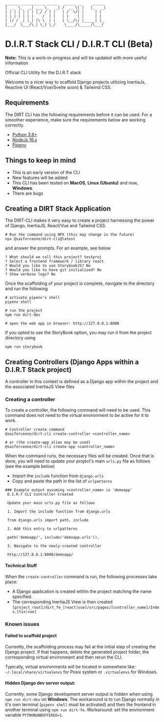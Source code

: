 ```
______ ___________ _____   _____  _     _____ 
|  _  \_   _| ___ \_   _| /  __ \| |   |_   _|
| | | | | | | |_/ / | |   | /  \/| |     | |  
| | | | | | |    /  | |   | |    | |     | |  
| |/ / _| |_| |\ \  | |   | \__/\| |_____| |_ 
|___/  \___/\_| \_| \_/    \____/\_____/\___/ 
```
# D.I.R.T Stack CLI / D.I.R.T CLI (Beta)
__Note:__ This is a work-in-progress and will be updated with more useful information

Official CLI Utility for the D.I.R.T stack

Welcome to a nicer way to scaffold Django projects utilizing InertiaJs, Reactive UI (React/Vue/Svelte soon) & Tailwind CSS.

## Requirements
The DIRT CLI has the following requirements before it can be used. For a smoother experience, make sure the requirements below are working correctly.
* [Python 3.8+](https://www.python.org/)
* [NodeJs 16.x](https://nodejs.org/en)
* [Pipenv](https://pipenv.pypa.io/en/latest/) 

## Things to keep in mind
* This is an early version of the CLI
* New features will be added
* This CLI has been tested on __MacOS__, __Linux (Ubuntu)__ and now, __Windows__.
* There are bugs

## Creating a DIRT Stack Application

The DIRT-CLI makes it very easy to create a project harnessing the power of Django, InertiaJS, React/Vue and Tailwind CSS.

```shell
# Run the command using NPX (this may change in the future)
npx @saiforceone/dirt-cli@latest
```
and answer the prompts. For an example, see below

```shell
? What should we call this project? testproj
? Select a frontend framework / library react
? Would you like to use StorybookJS? No
? Would you like to have git initialized? No
? Show verbose logs? No
```

Once the scaffolding of your project is complete, navigate to the directory and run the following
```shell
# activate pipenv's shell
pipenv shell

# run the project
npm run dirt-dev

# open the web app in browser: http://127.0.0.1:8000
```

If you opted to use the StoryBook option, you may run it from the project directory using
```shell
npm run storybook
```

## Creating Controllers (Django Apps within a D.I.R.T Stack project)

A controller in this context is defined as a Django app within the project and the associated InertiaJS View files

### Creating a controller

To create a controller, the following command will need to be used. 
This command does not need to the virtual environment to be active for it to work.

```shell
# Controller create command
@saiforceone/dirt-cli create-controller <controller_name>

# or (the create-app alias may be used)
@saiforceone/dirt-cli create-app <controller_name>
```

When the command runs, the necessary files will be created. Once that is done, you will need to update your project's main `urls.py` file as follows (see the example below)
* Import the `include` function from `django.urls`
* Copy and paste the path in the list of `urlpatterns` 

```shell
### Example output assuming <controller_name> is 'demoapp'
 D.I.R.T CLI Controller Created

 Update your main urls.py file as follows

 1. Import the include function from django.urls

 from django.urls import path, include

 2. Add this entry to urlpatterns

 path('demoapp/', include('demoapp.urls')),

 3. Navigate to the newly-created controller

 http://127.0.0.1:8000/demoapp/
```

#### Technical Stuff
When the `create-controller` command is run, the following processes take place:
* A Django application is created within the project matching the name specified. 
* The corresponding InertiaJS View is then created `[project_root]/dirt_fe_[react|vue]/src/pages/[controller_name]/Index.[tsx|vue]`

### Known issues

#### Failed to scaffold project
Currently, the scaffolding process may fail at the initial step of creating the Django project. If that happens, delete the generated project folder, the corresponding virtual environment and then rerun the CLI.

Typically, virtual environments will be located in somewhere like: `~/.local/share/virtualenvs` for Posix system or `.virtualenvs` for Windows.

#### Hidden Django dev server output: 
Currently, some Django development server output is hidden when using `npm run dirt-dev` on __Windows__. The workaround is to run Django normally in it's own terminal (`pipenv shell` must be activated) and then the frontend in another terminal using `npm run dirt-fe`. Workaround: set the environment variable `PYTHONUNBUFFERED=1`. 